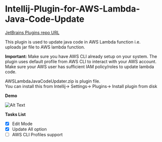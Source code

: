 # Intellij-Plugin-for-AWS-Lambda-Java-Code-Update
[JetBrains Plugins repo URL](https://plugins.jetbrains.com/plugin/9849-aws-lambda-java-code-updater)  

This plugin is used to update java code in AWS Lambda function i.e. uploads jar file to AWS lambda function.

**Important:** Make sure you have AWS CLI already setup on your system. The plugin uses default profile from AWS CLI to interact with your AWS account. Make sure your AWS user has sufficient IAM policy/roles to update lambda code.

AWSLambdaJavaCodeUpdater.zip is plugin file.  
You can install this from Intellij-> Settings-> Plugins-> Install plugin from disk  


  **Demo**  


![Alt Text](https://github.com/raevilman/Intellij-Plugin-for-AWS-Lambda-Java-Code-Update/raw/master/Demo.gif)  



**Tasks List**  

- [x] Edit Mode
- [x] Update All option
- [ ] AWS CLI Profiles support  
